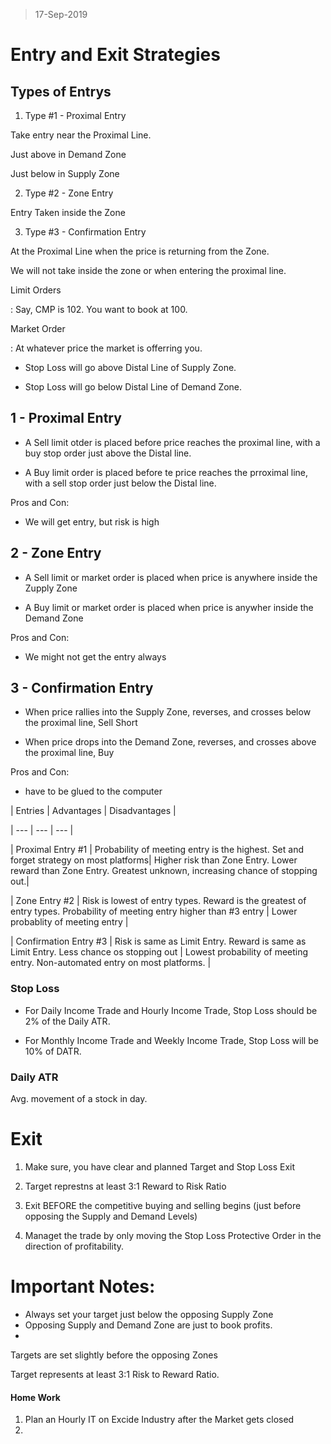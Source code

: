 > 17-Sep-2019
# Entry and Exit Strategies

## Types of Entrys

1. Type #1 - Proximal Entry

Take entry near the Proximal Line.

Just above in Demand Zone

Just below in Supply Zone

  

2. Type #2 - Zone Entry

Entry Taken inside the Zone

  

3. Type #3 - Confirmation Entry

At the Proximal Line when the price is returning from the Zone.

We will not take inside the zone or when entering the proximal line.

  
  

Limit Orders

: Say, CMP is 102. You want to book at 100.

  

Market Order

: At whatever price the market is offerring you.

  

- Stop Loss will go above Distal Line of Supply Zone.

  

- Stop Loss will go below Distal Line of Demand Zone.

  

## 1 - Proximal Entry

- A Sell limit otder is placed before price reaches the proximal line, with a buy stop order just above the Distal line.

  

- A Buy limit order is placed before te price reaches the prroximal line, with a sell stop order just below the Distal line.

  

Pros and Con:

- We will get entry, but risk is high

  

## 2 - Zone Entry

- A Sell limit or market order is placed when price is anywhere inside the Zupply Zone

  

- A Buy limit or market order is placed when price is anywher inside the Demand Zone

  

Pros and Con:

- We might not get the entry always

  

## 3 - Confirmation Entry

- When price rallies into the Supply Zone, reverses, and crosses below the proximal line, Sell Short

  

- When price drops into the Demand Zone, reverses, and crosses above the proximal line, Buy

  

Pros and Con:

- have to be glued to the computer

  
  

| Entries | Advantages | Disadvantages |

| --- | --- | --- |

| Proximal Entry #1 | Probability of meeting entry is the highest. Set and forget strategy on most platforms| Higher risk than Zone Entry. Lower reward than Zone Entry. Greatest unknown, increasing chance of stopping out.|

| Zone Entry #2 | Risk is lowest of entry types. Reward is the greatest of entry types. Probability of meeting entry higher than #3 entry | Lower probablity of meeting entry |

| Confirmation Entry #3 | Risk is same as Limit Entry. Reward is same as Limit Entry. Less chance os stopping out | Lowest probability of meeting entry. Non-automated entry on most platforms. |

  

### Stop Loss

- For Daily Income Trade and Hourly Income Trade, Stop Loss should be 2% of the Daily ATR.

- For Monthly Income Trade and Weekly Income Trade, Stop Loss will be 10% of DATR.

  

### Daily ATR

Avg. movement of a stock in day.

  

# Exit

1. Make sure, you have clear and planned Target and Stop Loss Exit

2. Target represtns at least 3:1 Reward to Risk Ratio

3. Exit BEFORE the competitive buying and selling begins (just before opposing the Supply and Demand Levels)

4. Managet the trade by only moving the Stop Loss Protective Order in the direction of profitability.

  

# Important Notes:
- Always set your target just below the opposing Supply Zone
- Opposing Supply and Demand Zone are just to book profits.
-   

Targets are set slightly before the opposing Zones

Target represents at least 3:1 Risk to Reward Ratio.

#### Home Work
1. Plan an Hourly IT on Excide Industry after the Market gets closed
2. 
<!--stackedit_data:
eyJoaXN0b3J5IjpbLTE3NTM4ODY3NDUsMTY5MDQ0NzM0NF19
-->
